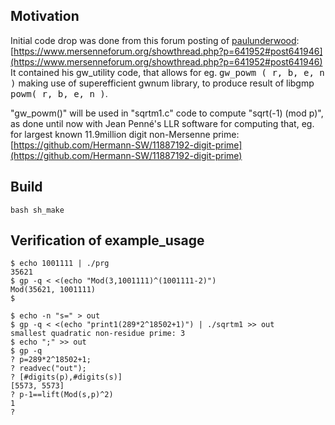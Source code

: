 ## Motivation

Initial code drop was done from this forum posting of [paulunderwood](https://www.mersenneforum.org/member.php?u=156):  
[https://www.mersenneforum.org/showthread.php?p=641952#post641946](https://www.mersenneforum.org/showthread.php?p=641952#post641946)  
It contained his gw_utility code, that allows for eg. <kbd>gw_powm ( r, b, e, n )</kbd> making use of superefficient gwnum library, to produce result of libgmp <kbd>powm( r, b, e, n )</kbd>.

"gw_powm()" will be used in "sqrtm1.c" code to compute "sqrt(-1) (mod p)", as done until now with Jean Penné's LLR software for computing that, eg. for largest known 11.9million digit non-Mersenne prime:  
[https://github.com/Hermann-SW/11887192-digit-prime](https://github.com/Hermann-SW/11887192-digit-prime)

## Build

```
bash sh_make
```

## Verification of example_usage
```
$ echo 1001111 | ./prg
35621
$ gp -q < <(echo "Mod(3,1001111)^(1001111-2)")
Mod(35621, 1001111)
$
```

```
$ echo -n "s=" > out
$ gp -q < <(echo "print1(289*2^18502+1)") | ./sqrtm1 >> out
smallest quadratic non-residue prime: 3
$ echo ";" >> out
$ gp -q
? p=289*2^18502+1;
? readvec("out");
? [#digits(p),#digits(s)]
[5573, 5573]
? p-1==lift(Mod(s,p)^2)
1
? 
```
